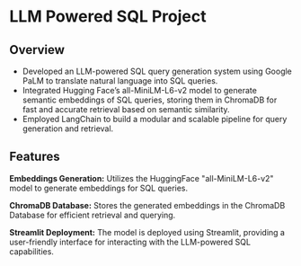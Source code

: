 # LLM Powered SQL Project
## Overview
* Developed an LLM-powered SQL query generation system using Google PaLM to translate natural language into SQL queries.
* Integrated Hugging Face’s all-MiniLM-L6-v2 model to generate semantic embeddings of SQL queries, storing them in ChromaDB for fast and accurate retrieval based on semantic similarity.
* Employed LangChain to build a modular and scalable pipeline for query generation and retrieval.

## Features
**Embeddings Generation:** Utilizes the HuggingFace "all-MiniLM-L6-v2" model to generate embeddings for SQL queries.

**ChromaDB Database:** Stores the generated embeddings in the ChromaDB Database for efficient retrieval and querying.

**Streamlit Deployment:** The model is deployed using Streamlit, providing a user-friendly interface for interacting with the LLM-powered SQL capabilities.
